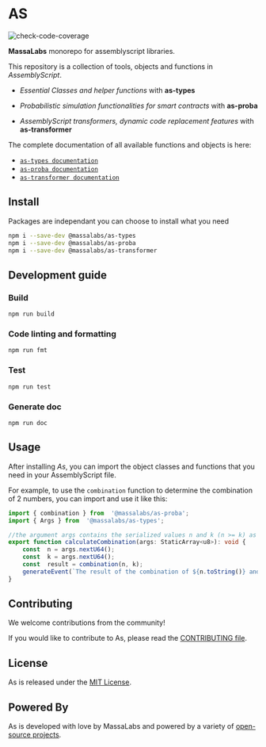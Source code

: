 # AS

![check-code-coverage](https://img.shields.io/badge/coverage-88%25-green)

**MassaLabs** monorepo for assemblyscript libraries.

This repository is a collection of tools, objects and functions in *AssemblyScript*.

- *Essential Classes and helper functions* with **as-types**

- *Probabilistic simulation functionalities for smart contracts* with **as-proba**

- *AssemblyScript transformers, dynamic code replacement features* with **as-transformer**

The complete documentation of all available functions and objects is here:

- [`as-types documentation`](https://as-types.docs.massa.net)
- [`as-proba documentation`](https://as-proba.docs.massa.net)
- [`as-transformer documentation`](https://as-transformer.docs.massa.net)

## Install

Packages are independant you can choose to install what you need

```sh
npm i --save-dev @massalabs/as-types
npm i --save-dev @massalabs/as-proba
npm i --save-dev @massalabs/as-transformer
```

## Development guide

### Build

```plain
npm run build
```

### Code linting and formatting

```plain
npm run fmt
```

### Test

```plain
npm run test
```

### Generate doc

```plain
npm run doc
```
## Usage
After installing *As*, you can import the object classes and functions that you need in your AssemblyScript file.

For example, to use the `combination` function to determine the combination of 2 numbers, you can import and use it like this:
```typescript
import { combination } from  '@massalabs/as-proba';
import { Args } from  '@massalabs/as-types';

//the argument args contains the serialized values n and k (n >= k) as U64
export function calculateCombination(args: StaticArray<u8>): void {
	const  n = args.nextU64();
	const  k = args.nextU64();
	const  result = combination(n, k);
	generateEvent(`The result of the combination of ${n.toString()} and ${k.toString()} is ${result.toString()}`);
}
```
## Contributing
We welcome contributions from the community!

If you would like to contribute to As, please read the [CONTRIBUTING file](CONTRIBUTING.md).

## License
As is released under the [MIT License](LICENSE).

## Powered By
As is developed with love by MassaLabs and powered by a variety of [open-source projects](powered-by.md).
